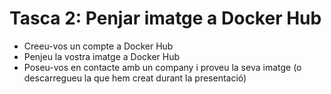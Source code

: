 # Tasca 2: Penjar imatge a Docker Hub

- Creeu-vos un compte a Docker Hub
- Penjeu la vostra imatge a Docker Hub
- Poseu-vos en contacte amb un company i proveu la seva imatge (o descarregueu la que hem creat durant la presentació)
